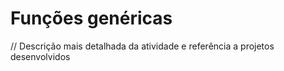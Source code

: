 # Funções genéricas

// Descrição mais detalhada da atividade e referência a projetos desenvolvidos
